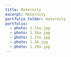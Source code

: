 ```yaml
---
title: Maternity
excerpt: Maternity
portfolio_folder: maternity
portfolio:
  - photo: 1.15a.jpg
  - photo: 1.16a.jpg
  - photo: 1.13a.jpg
  - photo: 1.18.jpg
  - photo: 1.19a.jpg
---
```

